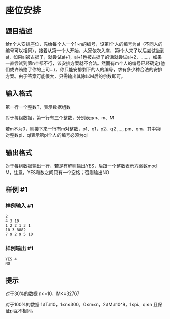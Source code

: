 # 座位安排

## 题目描述

给n个人安排座位，先给每个人一个1~n的编号，设第i个人的编号为ai（不同人的编号可以相同），接着从第一个人开始，大家依次入座，第i个人来了以后尝试坐到ai，如果ai被占据了，就尝试ai+1，ai+1也被占据了的话就尝试ai+2，……，如果一直尝试到第n个都不行，该安排方案就不合法。然而有m个人的编号已经确定(他们或许贿赂了你的上司...)，你只能安排剩下的人的编号，求有多少种合法的安排方案。由于答案可能很大，只需输出其除以M后的余数即可。



## 输入格式

第一行一个整数T，表示数据组数

对于每组数据，第一行有三个整数，分别表示n、m、M

若m不为0，则接下来一行有m对整数，p1、q1，p2、q2 ,…, pm、qm，其中第i对整数pi、qi表示第pi个人的编号必须为qi



## 输出格式

对于每组数据输出一行，若是有解则输出YES，后跟一个整数表示方案数mod M，注意，YES和数之间只有一个空格；否则输出NO



## 样例 #1

### 样例输入 #1
```
2
4 3 10
1 2 2 1 3 1
10 3 8882
7 9 2 9 5 10
```

### 样例输出 #1

```
YES 4
NO
```

## 提示

对于30%的数据 n<=10，M<=32767

对于100%的数据 1≤T≤10，1≤n≤300，0≤m≤n，2≤M≤10^9，1≤pi、qi≤n   且保证pi互不相同。

